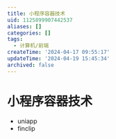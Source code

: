 ```yaml
---
title: 小程序容器技术
uid: 1125899907442537
aliases: []
categories: []
tags:
  - 计算机/前端
createTime: '2024-04-17 09:55:17'
updateTime: '2024-04-19 15:45:34'
archived: false
---
```


# 小程序容器技术

- uniapp
- finclip
